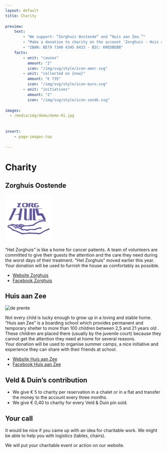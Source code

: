 ```yaml
---
layout: default
title: Charity

preview:
    text:
        - "We support: “Zorghuis Oostende” and “Huis aan Zee.”"
        - "Make a donation to charity on the account 'Zorghuis - Huis aan Zee'"
        - "IBAN: BE79 7340 4345 8433 - BIC: KREDBEBB"
    facts:
        - unit: "causes"
          amount: "2"
          icon: "/img/svg/style/icon-amor.svg"
        - unit: "collected on {now}"
          amount: "€ 735"
          icon: "/img/svg/style/icon-euro.svg"
        - unit: "initiatives"
          amount: "2"
          icon: "/img/svg/style/icon-zandk.svg"

images:
  - /media/img/demo/demo-01.jpg
  
    
insert:
    - page-images-top
    
---
```


# Charity

## Zorghuis Oostende


![de prente](../img/goeddoel/zorghuis.png) 


“Het Zorghuis” is like a home for cancer patients. A team of volunteers are committed to give their guests the attention and the care they need during the worst days of their treatment.
“Het Zorghuis” moved earlier this year. Your donation will be used to furnish the house as comfortably as possible.

- [Website Zorghuis](http://www.zorghuisoostende.be)
- [Facebook Zorghuis](http://www.facebook.com/ZorghuisO)


## Huis aan Zee

![de prente](../img/goeddoel/imagestripgdtest.png) 

Not every child is lucky enough to grow up in a loving and stable home.<br> 
“Huis aan Zee” is a boarding school which provides permanent and temporary shelter to more than 100 children between 2,5 and 21 years old . These children are placed there (usually by the juvenile court) because they cannot get the attention they need at  home for several reasons.<br>
Your donation will be used to organise summer camps, a nice initiative and experience they can share with their friends at school. 

- [Website Huis aan Zee](http://www.devloedlijn.be/huisaanzee)
- [Facebook Huis aan Zee](http://www.facebook.com/mpiHuisAanZee)


## Veld & Duin’s contribution
- We give € 5 to charity per reservation in a chalet or in a flat and transfer the money to the account every three months.
- We give  € 0,40 to charity for every Veld & Duin pin sold.

## Your call
It would be nice if you came up with an idea for charitable work.
We might be able to help you with logistics (tables, chairs).

We will put your charitable event or action on our website.
